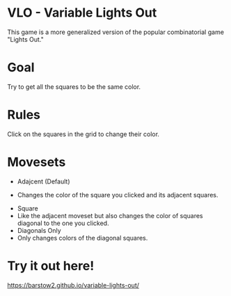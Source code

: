 # VLO - Variable Lights Out

This game is a more generalized version of the popular combinatorial game "Lights Out."  

# Goal
Try to get all the squares to be the same color.

# Rules
Click on the squares in the grid to change their color.

# Movesets
- Adajcent (Default)
* Changes the color of the square you clicked and its adjacent squares.
- Square
-   Like the adjacent moveset but also changes the color of squares diagonal to the one you clicked.
- Diagonals Only
-   Only changes colors of the diagonal squares.

# Try it out here!
https://barstow2.github.io/variable-lights-out/
